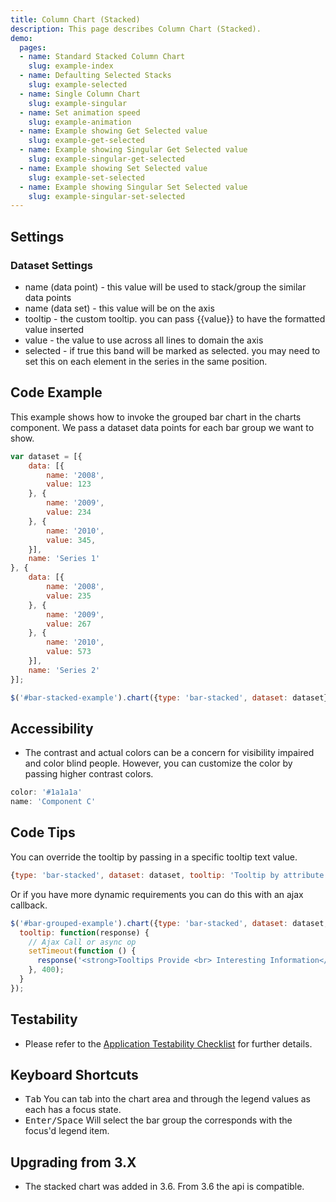```yaml
---
title: Column Chart (Stacked)
description: This page describes Column Chart (Stacked).
demo:
  pages:
  - name: Standard Stacked Column Chart
    slug: example-index
  - name: Defaulting Selected Stacks
    slug: example-selected
  - name: Single Column Chart
    slug: example-singular
  - name: Set animation speed
    slug: example-animation
  - name: Example showing Get Selected value
    slug: example-get-selected
  - name: Example showing Singular Get Selected value
    slug: example-singular-get-selected
  - name: Example showing Set Selected value
    slug: example-set-selected
  - name: Example showing Singular Set Selected value
    slug: example-singular-set-selected
---
```


## Settings

### Dataset Settings

- name (data point) - this value will be used to stack/group the similar data points
- name (data set) - this value will be on the axis
- tooltip - the custom tooltip. you can pass {{value}} to have the formatted value inserted
- value - the value to use across all lines to domain the axis
- selected - if true this band will be marked as selected. you may need to set this on each element in the series in the same position.

## Code Example

This example shows how to invoke the grouped bar chart in the charts component. We pass a dataset data points for each bar group we want to show.

```javascript
var dataset = [{
    data: [{
        name: '2008',
        value: 123
    }, {
        name: '2009',
        value: 234
    }, {
        name: '2010',
        value: 345,
    }],
    name: 'Series 1'
}, {
    data: [{
        name: '2008',
        value: 235
    }, {
        name: '2009',
        value: 267
    }, {
        name: '2010',
        value: 573
    }],
    name: 'Series 2'
}];

$('#bar-stacked-example').chart({type: 'bar-stacked', dataset: dataset});
```

## Accessibility

- The contrast and actual colors can be a concern for visibility impaired and color blind people. However, you can customize the color by passing higher contrast colors.

```javascript
color: '#1a1a1a'
name: 'Component C'

```

## Code Tips

You can override the tooltip by passing in a specific tooltip text value.

```javascript
{type: 'bar-stacked', dataset: dataset, tooltip: 'Tooltip by attribute'}
```

Or if you have more dynamic requirements you can do this with an ajax callback.

```javascript
$('#bar-grouped-example').chart({type: 'bar-stacked', dataset: dataset,
  tooltip: function(response) {
    // Ajax Call or async op
    setTimeout(function () {
      response('<strong>Tooltips Provide <br> Interesting Information</strong>');
    }, 400);
  }
});
```

## Testability

- Please refer to the [Application Testability Checklist](https://design.infor.com/resources/application-testability-checklist) for further details.

## Keyboard Shortcuts

- <kbd>Tab</kbd> You can tab into the chart area and through the legend values as each has a focus state.
- <kbd>Enter/Space</kbd> Will select the bar group the corresponds with the focus'd legend item.

## Upgrading from 3.X

- The stacked chart was added in 3.6. From 3.6 the api is compatible.
